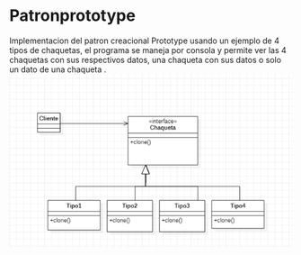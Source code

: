 # Patronprototype
Implementacion del patron creacional Prototype usando un ejemplo de 4 tipos de chaquetas, el programa se maneja por consola y permite ver las 4 chaquetas con sus respectivos datos, una chaqueta con sus datos o solo un dato de una chaqueta .
![alt text](http://github.com/AngeeBallesteros/Patronprototype/blob/master/imagen1.png)
